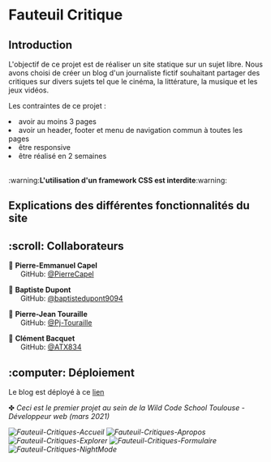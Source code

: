 <h1> Fauteuil Critique </h1> 
<h2> Introduction</h2>
<p>
  L'objectif de ce projet est de réaliser un site statique sur un sujet libre. Nous avons choisi de créer un blog d'un journaliste fictif souhaitant partager des critiques sur     divers sujets tel que le cinéma, la littérature, la musique et les jeux vidéos.
</p>

<p>
  Les contraintes de ce projet :
</p>
<li> 
  avoir au moins 3 pages
</li>
<li>
  avoir un header, footer et menu de navigation commun à toutes les pages
</li>
<li>
  être responsive
</li>
<li>
  être réalisé en 2 semaines
</li> <br>
<p>
  :warning:<b>L'utilisation d'un framework CSS est interdite</b>:warning:
</p>
<h2> Explications des différentes fonctionnalités du site</h2>
<h2> :scroll: Collaborateurs</h2>

<p>
 
  :man: <b>Pierre-Emmanuel Capel</b> <br>
  &nbsp;&nbsp;&nbsp;&nbsp;&nbsp; GitHub: <a href="https://github.com/PierreCapel">@PierreCapel</a> <br>
  
  :man: <b>Baptiste Dupont</b> <br>
  &nbsp;&nbsp;&nbsp;&nbsp;&nbsp; GitHub: <a href="https://github.com/baptistedupont9094">@baptistedupont9094</a> <br>

  :man: <b>Pierre-Jean Touraille</b> <br>
  &nbsp;&nbsp;&nbsp;&nbsp;&nbsp; GitHub: <a href="https://github.com/Pj-Touraille">@Pj-Touraille</a> <br>

  :man: <b>Clément Bacquet</b> <br>
  &nbsp;&nbsp;&nbsp;&nbsp;&nbsp; GitHub: <a href="https://github.com/ATX834">@ATX834</a> <br>
</p>

<h2> :computer: Déploiement </h2>

Le blog est déployé à ce [lien](https://fauteuil-critiques.herokuapp.com)

✤ <i>Ceci est le premier projet au sein de la Wild Code School Toulouse - Développeur web (mars 2021)<i> <br>


![Fauteuil-Critiques-Accueil](https://user-images.githubusercontent.com/77021375/118356335-16029080-b575-11eb-8f5e-7759ad67f0dd.png)
![Fauteuil-Critiques-Apropos](https://user-images.githubusercontent.com/77021375/118356336-1864ea80-b575-11eb-94a1-79dd5288fcc7.png)
![Fauteuil-Critiques-Explorer](https://user-images.githubusercontent.com/77021375/118356337-19961780-b575-11eb-88b1-0ab9e3bfa3c5.png)
![Fauteuil-Critiques-Formulaire](https://user-images.githubusercontent.com/77021375/118356338-1b5fdb00-b575-11eb-8fcd-e236964c1606.png)
![Fauteuil-Critiques-NightMode](https://user-images.githubusercontent.com/77021375/118356340-1d299e80-b575-11eb-87c8-4de2c7230d49.png)
